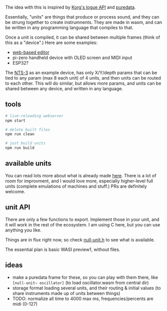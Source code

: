 The idea with this is inspired by [Korg's logue API](https://korginc.github.io/logue-sdk/) and [puredata](https://puredata.info/).

Essentially, "units" are things that produce or process sound, and they can be strung together to create instrumnents. They are made in wasm, and can be written in any programming language that compiles to that.

Once a unit is compiled, it can be shared between multiple frames (think of this as a "device".) Here are some examples:

- [web-based editor](http://konsumer.js.org/null-units/)
- pi-zero handheld device with OLED screen and MIDI input
- ESP32?

The [NTS-3](https://www.korg.com/us/products/dj/nts_3/) as an example device, has only X/Y/depth params that can be tied to any param (max 8 each unit) of 4 units, and then units can be routed to each other. This will do similar, but allows more params, and units can be shared between any device, and written in any language.

## tools

```bash
# live-reloading webserver
npm start

# delete built files
npm run clean

# just build units
npm run build
```

## available units

You can read lots more about what is already made [here](UNITS.md). There is a lot of room for improvment, and I would love more, especially higher-level full units (complete emulations of machines and stuff.) PRs are definitely welcome.


## unit API

There are only a few functions to export. Implement those in your unit, and it will work in the rest of the ecosystem. I am using C here, but you can use anything you like.

Things are in flux right now, so check [null-unit.h](units/null-unit.h) to see what is available.

The essential plan is basic WASI preview1, without files.


## ideas

- make a puredata frame for these, so you can play with them there, like `[null-unit~ oscillator]` (to load oscillator.wasm from central dir)
- storage format loading several units, and their routing & initial values (to share instruments made up of units between things)
- TODO: normalize all time to 4000 max ms, frequencies/percents are midi (0-127)
